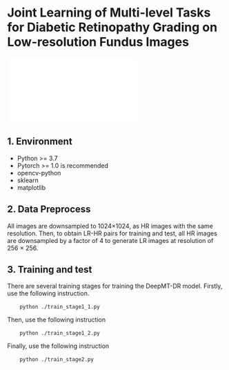 # Joint Learning of Multi-level Tasks for Diabetic Retinopathy Grading on Low-resolution Fundus Images


![framework](./imgs/framework_final3.pdf)

## 1. Environment
- Python >= 3.7
- Pytorch >= 1.0 is recommended
- opencv-python
- sklearn
- matplotlib


## 2. Data Preprocess
All images are downsampled to 1024×1024, as HR images with the same resolution. Then, to obtain LR-HR pairs for training and test, all
HR images are downsampled by a factor of 4 to generate LR
images at resolution of 256 × 256.


## 3. Training and test

There are several training stages for training the DeepMT-DR model. Firstly, use the following instruction.
```
    python ./train_stage1_1.py 
```

Then, use the following instruction
```
    python ./train_stage1_2.py 
```

Finally, use the following instruction
```
    python ./train_stage2.py 
```
